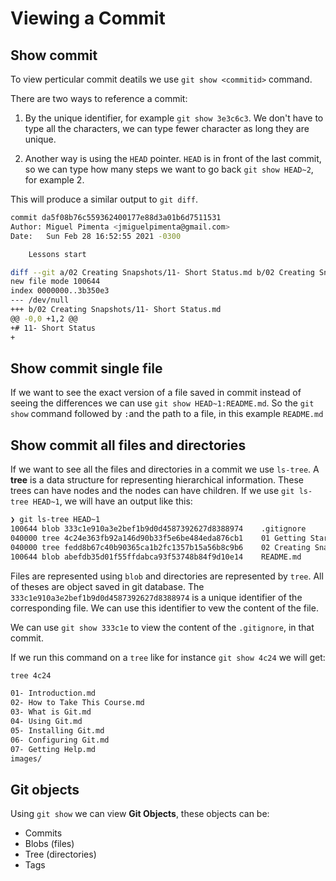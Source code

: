 # Viewing a Commit

## Show commit

To view perticular commit deatils we use `git show <commitid>` command.

There are two ways to reference a commit:

1. By the unique identifier, for example `git show 3e3c6c3`. We don't have to type all the characters, we can type fewer character as long they are unique.

2. Another way is using the `HEAD` pointer. `HEAD` is in front of the last commit, so we can type how many steps we want to go back `git show HEAD~2`, for example 2.

This will produce a similar output to `git diff`.

```bash
commit da5f08b76c559362400177e88d3a01b6d7511531
Author: Miguel Pimenta <jmiguelpimenta@gmail.com>
Date:   Sun Feb 28 16:52:55 2021 -0300

    Lessons start

diff --git a/02 Creating Snapshots/11- Short Status.md b/02 Creating Snapshots/11- Short Status.md
new file mode 100644
index 0000000..3b350e3
--- /dev/null
+++ b/02 Creating Snapshots/11- Short Status.md
@@ -0,0 +1,2 @@
+# 11- Short Status
+
```

## Show commit single file

If we want to see the exact version of a file saved in commit instead of seeing the differences we can use `git show HEAD~1:README.md`. So the `git show` command followed by `:`and the path to a file, in this example `README.md`

## Show commit all files and directories

If we want to see all the files and directories in a commit we use `ls-tree`. A **tree** is a data structure for representing hierarchical information. These trees can have nodes and the nodes can have children. If we use `git ls-tree HEAD~1`, we will have an output like this:

```bash
❯ git ls-tree HEAD~1
100644 blob 333c1e910a3e2bef1b9d0d4587392627d8388974    .gitignore
040000 tree 4c24e363fb92a146d90b33f5e6be484eda876cb1    01 Getting Started
040000 tree fedd8b67c40b90365ca1b2fc1357b15a56b8c9b6    02 Creating Snapshots
100644 blob abefdb35d01f55ffdabca93f53748b84f9d10e14    README.md
```

Files are represented using `blob` and directories are represented by `tree`. All of theses are object saved in git database. The `333c1e910a3e2bef1b9d0d4587392627d8388974` is a unique identifier of the corresponding file. We can use this identifier to vew the content of the file.

We can use `git show 333c1e` to view the content of the `.gitignore`, in that commit.

If we run this command on a `tree` like for instance `git show 4c24` we will get:

```zsh
tree 4c24

01- Introduction.md
02- How to Take This Course.md
03- What is Git.md
04- Using Git.md
05- Installing Git.md
06- Configuring Git.md
07- Getting Help.md
images/
```

## Git objects

Using `git show` we can view **Git Objects**, these objects can be:

- Commits
- Blobs (files)
- Tree (directories)
- Tags
